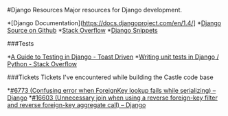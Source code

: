 #Django Resources
Major resources for Django development.

*[Django Documentation](https://docs.djangoproject.com/en/1.4/]
*[Django Source on Github](https://github.com/django/django)
*[Stack Overflow](http://stackoverflow.com/questions/tagged/django)
*[Django Snippets](http://djangosnippets.org/)


###Tests

*[A Guide to Testing in Django - Toast Driven](http://toastdriven.com/blog/2011/apr/10/guide-to-testing-in-django/)
*[Writing unit tests in Django / Python - Stack Overflow](http://stackoverflow.com/questions/465065/writing-unit-tests-in-django-python)


###Tickets
Tickets I've encountered while building the Castle code base

*[#6773 (Confusing error when ForeignKey lookup fails while serializing) – Django](https://code.djangoproject.com/ticket/6773)
*[#16603 (Unnecessary join when using a reverse foreign-key filter and reverse foreign-key aggregate call) – Django](https://code.djangoproject.com/ticket/16603)